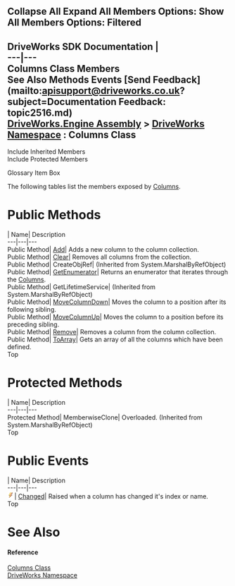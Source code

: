 Collapse All Expand All Members Options: Show All  Members Options: Filtered   
---  
DriveWorks SDK Documentation  |   
---|---  
Columns Class Members   
See Also Methods Events [Send Feedback](mailto:apisupport@driveworks.co.uk?subject=Documentation Feedback: topic2516.md)  
[DriveWorks.Engine Assembly](topic2156.md) > [DriveWorks Namespace](topic2159.md) : Columns Class  
---  
  
Include Inherited Members    
Include Protected Members  


Glossary Item Box

The following tables list the members exposed by [Columns](topic2516.md).

# Public Methods

| Name| Description  
---|---|---  
Public Method| [Add](topic2522.md)| Adds a new column to the column collection.   
Public Method| [Clear](topic2523.md)| Removes all columns from the collection.   
Public Method| CreateObjRef|  (Inherited from System.MarshalByRefObject)  
Public Method| [GetEnumerator](topic2524.md)| Returns an enumerator that iterates through the [Columns](topic2516.md).   
Public Method| GetLifetimeService|  (Inherited from System.MarshalByRefObject)  
Public Method| [MoveColumnDown](topic2525.md)| Moves the column to a position after its following sibling.   
Public Method| [MoveColumnUp](topic2526.md)| Moves the column to a position before its preceding sibling.   
Public Method| [Remove](topic2527.md)| Removes a column from the column collection.   
Public Method| [ToArray](topic2528.md)| Gets an array of all the columns which have been defined.   
Top

# Protected Methods

| Name| Description  
---|---|---  
Protected Method| MemberwiseClone| Overloaded. (Inherited from System.MarshalByRefObject)  
Top

# Public Events

| Name| Description  
---|---|---  
![Public Event](dotnetimages/publicEvent.gif)| [Changed](topic2529.md)| Raised when a column has changed it's index or name.   
Top

# See Also

#### Reference

[Columns Class](topic2516.md)   
[DriveWorks Namespace](topic2159.md)


